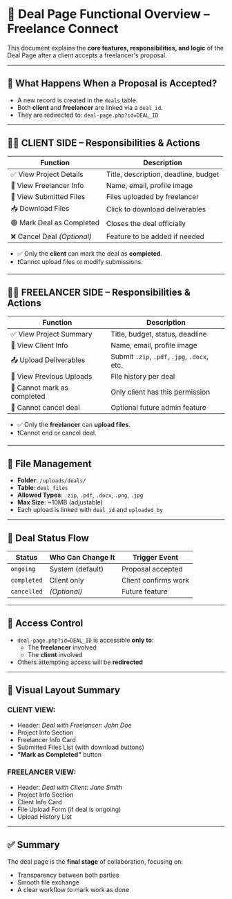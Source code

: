 # 🤝 Deal Page Functional Overview – Freelance Connect

This document explains the **core features, responsibilities, and logic** of the Deal Page after a client accepts a freelancer's proposal.

---

## 🔄 What Happens When a Proposal is Accepted?
- A new record is created in the `deals` table.
- Both **client** and **freelancer** are linked via a `deal_id`.
- They are redirected to: `deal-page.php?id=DEAL_ID`

---

## 👨‍💼 CLIENT SIDE – Responsibilities & Actions

| Function              | Description |
|-----------------------|-------------|
| ✅ View Project Details | Title, description, deadline, budget |
| 👤 View Freelancer Info | Name, email, profile image |
| 📂 View Submitted Files | Files uploaded by freelancer |
| 📥 Download Files      | Click to download deliverables |
| 🟢 Mark Deal as Completed | Closes the deal officially |
| ❌ Cancel Deal *(Optional)* | Feature to be added if needed |

- ✅ Only the **client** can mark the deal as **completed**.
- ❗Cannot upload files or modify submissions.

---

## 👨‍💻 FREELANCER SIDE – Responsibilities & Actions

| Function              | Description |
|-----------------------|-------------|
| ✅ View Project Summary | Title, budget, status, deadline |
| 👤 View Client Info     | Name, email, profile image |
| 📤 Upload Deliverables | Submit `.zip`, `.pdf`, `.jpg`, `.docx`, etc. |
| 📁 View Previous Uploads | File history per deal |
| 🚫 Cannot mark as completed | Only client has this permission |
| 🚫 Cannot cancel deal     | Optional future admin feature |

- ✅ Only the **freelancer** can **upload files**.
- ❗Cannot end or cancel deal.

---

## 📁 File Management

- **Folder**: `/uploads/deals/`
- **Table**: `deal_files`
- **Allowed Types**: `.zip`, `.pdf`, `.docx`, `.png`, `.jpg`
- **Max Size**: ~10MB (adjustable)
- Each upload is linked with `deal_id` and `uploaded_by`

---

## 🔄 Deal Status Flow

| Status        | Who Can Change It | Trigger Event |
|---------------|-------------------|---------------|
| `ongoing`     | System (default)  | Proposal accepted |
| `completed`   | Client only       | Client confirms work |
| `cancelled`   | *(Optional)*      | Future feature |

---

## 🔐 Access Control

- `deal-page.php?id=DEAL_ID` is accessible **only to**:
  - The **freelancer** involved
  - The **client** involved
- Others attempting access will be **redirected**

---

## 🧭 Visual Layout Summary

### CLIENT VIEW:
- Header: *Deal with Freelancer: John Doe*
- Project Info Section
- Freelancer Info Card
- Submitted Files List (with download buttons)
- **"Mark as Completed"** button

### FREELANCER VIEW:
- Header: *Deal with Client: Jane Smith*
- Project Info Section
- Client Info Card
- File Upload Form (if deal is ongoing)
- Upload History List

---

## ✅ Summary

The deal page is the **final stage** of collaboration, focusing on:
- Transparency between both parties
- Smooth file exchange
- A clear workflow to mark work as done

